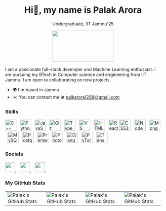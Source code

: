 <!-- ## Hi there 👋, My name is Palak Arora
<!-- <div id="header" align="center"> -->
<!--   <img src="https://media.giphy.com/media/M9gbBd9nbDrOTu1Mqx/giphy.gif" width="100"/> -->
<!-- </div> -->
<!--
<div id="header" align="center" height="100px">
  <p> Undergraduate, IIT Jammu'25</p>
  <img src="https://camo.githubusercontent.com/aa5dc8fbf5c3efe5578f34c2a278c82e6da2f9690d8a50a92279b5eec4c5968c/68747470733a2f2f6c6d732e6969746a616d6d752e61632e696e2f706c7567696e66696c652e7068702f312f7468656d655f61636164656d692f6c6f676f2f313639383932303032392f4949544a4d55312e706e67" height="100" width="200"/>
</div>
<div>
I'm a web full-stack developer and ML engineer. I like to learn and explore new skills and technologies. I'm interested in Machine learning, software development and full stack development
  <ul>
    <li>I'm pursuing my BTech in CSE from IIT Jammu, with expected graduation year of 2025 </li>
    <li>You can contact me at  <a href="mailto:palkarora1298@gmail.com">palkarora1298@gmail.com</a></li>
  </ul>
</div>

<h3> Skills </h3>
<div align="center" id="badges" style="margin-top: 20px;">
  <a href="https://learn.microsoft.com/en-us/cpp/?view=msvc-170" style="margin: 10px;">
    <img src="https://skillicons.dev/icons?i=cpp" alt="C++" style="width: 50px; height: 50px;"/>
  </a>
  <a href="https://www.python.org/" style="margin: 10px;">
    <img src="https://skillicons.dev/icons?i=py" alt="Python" style="width: 50px; height: 50px;"/>
  </a>
  <a href="https://www.djangoproject.com/" style="margin: 10px;">
    <img src="https://skillicons.dev/icons?i=django" alt="Django" style="width: 50px; height: 50px;"/>
  </a>
  <a href="https://react.dev/" style="margin: 10px;">
    <img src="https://skillicons.dev/icons?i=react" alt="React" style="width: 50px; height: 50px;"/>
  </a>
  <a href="https://threejs.org/" style="margin: 10px;">
    <img src="https://skillicons.dev/icons?i=threejs" alt="Three.js" style="width: 50px; height: 50px;"/>
  </a>
  <a href="https://www.typescriptlang.org/" style="margin: 10px;">
    <img src="https://skillicons.dev/icons?i=ts" alt="TypeScript" style="width: 50px; height: 50px;"/>
  </a>
  <a href="https://git-scm.com/" style="margin: 10px;">
    <img src="https://skillicons.dev/icons?i=git" alt="Git" style="width: 50px; height: 50px;"/>
  </a>
  <a href="https://developer.mozilla.org/en-US/docs/Web/JavaScript" style="margin: 10px;">
    <img src="https://skillicons.dev/icons?i=js" alt="JavaScript" style="width: 50px; height: 50px;"/>
  </a>
  <a href="https://developer.mozilla.org/en-US/docs/Web/CSS" style="margin: 10px;">
    <img src="https://skillicons.dev/icons?i=css" alt="CSS" style="width: 50px; height: 50px;"/>
  </a>
  <a href="https://developer.mozilla.org/en-US/docs/Glossary/HTML5" style="margin: 10px;">
    <img src="https://skillicons.dev/icons?i=html" alt="HTML" style="width: 50px; height: 50px;"/>
  </a>
  <a href="https://www.mongodb.com/lp/cloud/atlas/try4?utm_source=bing&utm_campaign=search_bs_pl_evergreen_atlas_core_prosp-brand_gic-null_apac-in_ps-all_desktop_eng_lead&utm_term=mongodb&utm_medium=cpc_paid_search&utm_ad=e&utm_ad_campaign_id=415204524&adgroup=1207264237113792&msclkid=f9039a4629fa1c205406fc16667d6dca" style="margin: 10px;">
    <img src="https://skillicons.dev/icons?i=mongodb" alt="MongoDB" style="width: 50px; height: 50px;"/>
  </a>
  <a href="https://www.mysql.com/" style="margin: 10px;">
    <img src="https://skillicons.dev/icons?i=mysql" alt="MySQL" style="width: 50px; height: 50px;"/>
  </a>
</div>


</p>

<h3> Social </h3> 
<div id="badges">
  <a href="https://github.com/Arolak03">
    <img src="https://skillicons.dev/icons?i=github" alt="GitHub" style="margin: 10px;"/>
  </a>
  <a href="https://www.linkedin.com/in/palak-arora-8a52b5227/">
    <img src="https://skillicons.dev/icons?i=linkedin" alt="LinkedIn" style="margin: 10px;"/>
  </a>
  <a href="https://www.instagram.com/arolak03/">
    <img src="https://skillicons.dev/icons?i=instagram" alt="Instagram" style="margin: 60px;"/>
  </a>
</div>

<br>
 <table width="100%" height="100%" >
    <tr>
        <td><img style="border: none;" src="https://github-profile-summary-cards.vercel.app/api/cards/stats?username=Arolak03&theme=github_dark" alt="Palak's GitHub Stats"/></td>
        <td><img style="border: none;" src="https://github-profile-summary-cards.vercel.app/api/cards/productive-time?username=Arolak03&theme=github_dark&utcOffset=10" alt="Palak's GitHub Stats"/>
        <td><img style="border: none;" src="https://github-profile-summary-cards.vercel.app/api/cards/repos-per-language?username=Arolak03&theme=github_dark" alt="Palak's GitHub Stats"/></td>
        <td><img style="border: none;" src="https://github-profile-summary-cards.vercel.app/api/cards/most-commit-language?username=Arolak03&theme=github_dark" alt="Palak's GitHub Stats"/></td>
    </tr>
 </table>
<!--
**Arolak03/Arolak03** is a ✨ _special_ ✨ repository because its `README.md` (this file) appears on your GitHub profile.

Here are some ideas to get you started:

- 🔭 I’m currently working on ...
- 🌱 I’m currently learning ...
- 👯 I’m looking to collaborate on ...
- 🤔 I’m looking for help with ...
- 💬 Ask me about ...
- 📫 How to reach me: ...
- 😄 Pronouns: ...
- ⚡ Fun fact: ...
-->

<!--
<h1 align="center">Hi 👋, I'm Palak Arora</h1>
<h3 align="center">A passionate full stack developer and Machine Learning enthusiast. I am pursuing my BTech in Computer Science and Engineering from IIT Jammu. I am open to collaborate in new projects.</h3>

- 📫 How to reach me **palkarora1298@gmail.com**

<h3 align="left">Connect with me:</h3>
<p align="left">
<a href="https://linkedin.com/in/palak-arora-8a52b5227" target="blank"><img align="center" src="https://raw.githubusercontent.com/rahuldkjain/github-profile-readme-generator/master/src/images/icons/Social/linked-in-alt.svg" alt="palak-arora-8a52b5227" height="30" width="40" /></a>
<a href="https://instagram.com/arolak03" target="blank"><img align="center" src="https://raw.githubusercontent.com/rahuldkjain/github-profile-readme-generator/master/src/images/icons/Social/instagram.svg" alt="arolak03" height="30" width="40" /></a>
<a href="https://www.leetcode.com/arolak" target="blank"><img align="center" src="https://raw.githubusercontent.com/rahuldkjain/github-profile-readme-generator/master/src/images/icons/Social/leet-code.svg" alt="arolak" height="30" width="40" /></a>
</p>

<h3 align="left">Languages and Tools:</h3>
<p align="left"> <a href="https://angular.io" target="_blank" rel="noreferrer"> <img src="https://angular.io/assets/images/logos/angular/angular.svg" alt="angular" width="40" height="40"/> </a> <a href="https://www.w3schools.com/cpp/" target="_blank" rel="noreferrer"> <img src="https://raw.githubusercontent.com/devicons/devicon/master/icons/cplusplus/cplusplus-original.svg" alt="cplusplus" width="40" height="40"/> </a> <a href="https://www.w3schools.com/css/" target="_blank" rel="noreferrer"> <img src="https://raw.githubusercontent.com/devicons/devicon/master/icons/css3/css3-original-wordmark.svg" alt="css3" width="40" height="40"/> </a> <a href="https://www.djangoproject.com/" target="_blank" rel="noreferrer"> <img src="https://cdn.worldvectorlogo.com/logos/django.svg" alt="django" width="40" height="40"/> </a> <a href="https://www.w3.org/html/" target="_blank" rel="noreferrer"> <img src="https://raw.githubusercontent.com/devicons/devicon/master/icons/html5/html5-original-wordmark.svg" alt="html5" width="40" height="40"/> </a> <a href="https://developer.mozilla.org/en-US/docs/Web/JavaScript" target="_blank" rel="noreferrer"> <img src="https://raw.githubusercontent.com/devicons/devicon/master/icons/javascript/javascript-original.svg" alt="javascript" width="40" height="40"/> </a> <a href="https://www.mongodb.com/" target="_blank" rel="noreferrer"> <img src="https://raw.githubusercontent.com/devicons/devicon/master/icons/mongodb/mongodb-original-wordmark.svg" alt="mongodb" width="40" height="40"/> </a> <a href="https://www.mysql.com/" target="_blank" rel="noreferrer"> <img src="https://raw.githubusercontent.com/devicons/devicon/master/icons/mysql/mysql-original-wordmark.svg" alt="mysql" width="40" height="40"/> </a> <a href="https://nodejs.org" target="_blank" rel="noreferrer"> <img src="https://raw.githubusercontent.com/devicons/devicon/master/icons/nodejs/nodejs-original-wordmark.svg" alt="nodejs" width="40" height="40"/> </a> <a href="https://opencv.org/" target="_blank" rel="noreferrer"> <img src="https://www.vectorlogo.zone/logos/opencv/opencv-icon.svg" alt="opencv" width="40" height="40"/> </a> <a href="https://pandas.pydata.org/" target="_blank" rel="noreferrer"> <img src="https://raw.githubusercontent.com/devicons/devicon/2ae2a900d2f041da66e950e4d48052658d850630/icons/pandas/pandas-original.svg" alt="pandas" width="40" height="40"/> </a> <a href="https://www.photoshop.com/en" target="_blank" rel="noreferrer"> <img src="https://raw.githubusercontent.com/devicons/devicon/master/icons/photoshop/photoshop-line.svg" alt="photoshop" width="40" height="40"/> </a> <a href="https://www.postgresql.org" target="_blank" rel="noreferrer"> <img src="https://raw.githubusercontent.com/devicons/devicon/master/icons/postgresql/postgresql-original-wordmark.svg" alt="postgresql" width="40" height="40"/> </a> <a href="https://www.python.org" target="_blank" rel="noreferrer"> <img src="https://raw.githubusercontent.com/devicons/devicon/master/icons/python/python-original.svg" alt="python" width="40" height="40"/> </a> <a href="https://pytorch.org/" target="_blank" rel="noreferrer"> <img src="https://www.vectorlogo.zone/logos/pytorch/pytorch-icon.svg" alt="pytorch" width="40" height="40"/> </a> <a href="https://reactjs.org/" target="_blank" rel="noreferrer"> <img src="https://raw.githubusercontent.com/devicons/devicon/master/icons/react/react-original-wordmark.svg" alt="react" width="40" height="40"/> </a> <a href="https://scikit-learn.org/" target="_blank" rel="noreferrer"> <img src="https://upload.wikimedia.org/wikipedia/commons/0/05/Scikit_learn_logo_small.svg" alt="scikit_learn" width="40" height="40"/> </a> <a href="https://www.tensorflow.org" target="_blank" rel="noreferrer"> <img src="https://www.vectorlogo.zone/logos/tensorflow/tensorflow-icon.svg" alt="tensorflow" width="40" height="40"/> </a> <a href="https://www.typescriptlang.org/" target="_blank" rel="noreferrer"> <img src="https://raw.githubusercontent.com/devicons/devicon/master/icons/typescript/typescript-original.svg" alt="typescript" width="40" height="40"/> </a> </p>
<br>
 <table width="100%" height="100%" >
    <tr>
        <td><img style="border: none;" src="https://github-profile-summary-cards.vercel.app/api/cards/stats?username=Arolak03&theme=github_dark" alt="Palak's GitHub Stats"/></td>
        <td><img style="border: none;" src="https://github-profile-summary-cards.vercel.app/api/cards/productive-time?username=Arolak03&theme=github_dark&utcOffset=10" alt="Palak's GitHub Stats"/>
        <td><img style="border: none;" src="https://github-profile-summary-cards.vercel.app/api/cards/repos-per-language?username=Arolak03&theme=github_dark" alt="Palak's GitHub Stats"/></td>
        <td><img style="border: none;" src="https://github-profile-summary-cards.vercel.app/api/cards/most-commit-language?username=Arolak03&theme=github_dark" alt="Palak's GitHub Stats"/></td>
    </tr>
 </table>
 -->

<!-- <h1 align="center">Hi 👋, I'm Palak Arora</h1>
<div> <a href="https://github.com/Arolak03" target="_blank"><img src="https://img.shields.io/badge/GitHub-100000?style=for-the-badge&logo=github&logoColor=white" target="_blank"></a>
</div><h3 align="left">Languages and Tools:</h3>
<p align="left">
<img src="https://raw.githubusercontent.com/teamedwardforever/Readme-Generator/71f25dd8b98329b168142a6b782a107b75eab178/svg/Skills/Languages/Haskell-Logo.svg" alt="Haskell" width="40" height="40"/>
<img src="https://raw.githubusercontent.com/teamedwardforever/Readme-Generator/71f25dd8b98329b168142a6b782a107b75eab178/svg/Skills/Languages/apple_objectivec-icon.svg" alt="ObjectiveC" width="40" height="40"/>
<img src="https://raw.githubusercontent.com/teamedwardforever/Readme-Generator/71f25dd8b98329b168142a6b782a107b75eab178/svg/Skills/Languages/c-original.svg" alt="C" width="40" height="40"/>
<img src="https://raw.githubusercontent.com/teamedwardforever/Readme-Generator/71f25dd8b98329b168142a6b782a107b75eab178/svg/Skills/ML/Scikit_learn_logo_small.svg" alt="Scikit" width="40" height="40"/>
<img src="https://raw.githubusercontent.com/teamedwardforever/Readme-Generator/71f25dd8b98329b168142a6b782a107b75eab178/svg/Skills/ML/opencv-icon.svg" alt="Opencv" width="40" height="40"/>
<img src="https://raw.githubusercontent.com/teamedwardforever/Readme-Generator/71f25dd8b98329b168142a6b782a107b75eab178/svg/Skills/ML/pandas-original.svg" alt="Pandas" width="40" height="40"/>
<img src="https://raw.githubusercontent.com/teamedwardforever/Readme-Generator/71f25dd8b98329b168142a6b782a107b75eab178/svg/Skills/ML/pytorch-icon.svg" alt="Pytorch" width="40" height="40"/>
<img src="https://raw.githubusercontent.com/teamedwardforever/Readme-Generator/71f25dd8b98329b168142a6b782a107b75eab178/svg/Skills/ML/tensorflow-icon.svg" alt="Tensorflow" width="40" height="40"/>
</p>

<h3 align="left">Stars</h3>
<p><img align="center" height="180em" src="https://github-readme-streak-stats.herokuapp.com/?user=Arolak03&theme=" alt="Arolak03" /></p>

<img src="https://user-images.githubusercontent.com/73097560/115834477-dbab4500-a447-11eb-908a-139a6edaec5c.gif"><h3 align="center">Statistics</h3>
<div align="center">
<a href="https://github.com/Arolak03">
<img align="center" src="http://github-profile-summary-cards.vercel.app/api/cards/stats?username=Arolak03&theme=2077" height="180em" />
<img align="center" src="http://github-profile-summary-cards.vercel.app/api/cards/most-commit-language?username=Arolak03&theme=2077" height="180em" />
<img align="center" src="http://github-profile-summary-cards.vercel.app/api/cards/repos-per-language?username=Arolak03&theme=2077" height="180em" />
<img align="center" src="http://github-profile-summary-cards.vercel.app/api/cards/productive-time?username=Arolak03&theme=2077" height="180em" />
<img align="center" src="http://github-profile-summary-cards.vercel.app/api/cards/profile-details?username=Arolak03&theme=2077" height="180em" />
</div>

Hi, ![](https://user-images.githubusercontent.com/18350557/176309783-0785949b-9127-417c-8b55-ab5a4333674e.gif)My name is Palak Arora
=================================================================================================================================== -->
<h1 align="center"> Hi👋, my name is Palak Arora </h1>

<div id="header" align="center" height="100px">
  <p> Undergraduate, IIT Jammu'25</p>
  <img src="https://camo.githubusercontent.com/aa5dc8fbf5c3efe5578f34c2a278c82e6da2f9690d8a50a92279b5eec4c5968c/68747470733a2f2f6c6d732e6969746a616d6d752e61632e696e2f706c7567696e66696c652e7068702f312f7468656d655f61636164656d692f6c6f676f2f313639383932303032392f4949544a4d55312e706e67" height="100" width="200"/>

</div>
<br>
I am a passionate full-stack developer and Machine Learning enthusiast. I am pursuing my BTech in Computer science and engineering from IIT Jammu. I am open to collaborating on new projects.

* 🌍  I'm based in Jammu
* ✉️  You can contact me at [palkarora1298@gmail.com](mailto:palkarora1298@gmail.com)

### Skills

<p align="left">
  <a href="https://docs.microsoft.com/en-us/cpp/?view=msvc-170" target="_blank" rel="noreferrer"><img src="https://raw.githubusercontent.com/danielcranney/readme-generator/main/public/icons/skills/cplusplus-colored.svg" width="36" height="36" alt="C++" /></a>&nbsp;&nbsp;
  <a href="https://www.python.org/" target="_blank" rel="noreferrer"><img src="https://raw.githubusercontent.com/danielcranney/readme-generator/main/public/icons/skills/python-colored.svg" width="36" height="36" alt="Python" /></a>&nbsp;&nbsp;
  <a href="https://developer.mozilla.org/en-US/docs/Web/JavaScript" target="_blank" rel="noreferrer"><img src="https://raw.githubusercontent.com/danielcranney/readme-generator/main/public/icons/skills/javascript-colored.svg" width="36" height="36" alt="JavaScript" /></a>&nbsp;&nbsp;
  <a href="https://git-scm.com/" target="_blank" rel="noreferrer"><img src="https://raw.githubusercontent.com/danielcranney/readme-generator/main/public/icons/skills/git-colored.svg" width="36" height="36" alt="Git" /></a>&nbsp;&nbsp;
  <a href="https://www.typescriptlang.org/" target="_blank" rel="noreferrer"><img src="https://raw.githubusercontent.com/danielcranney/readme-generator/main/public/icons/skills/typescript-colored.svg" width="36" height="36" alt="TypeScript" /></a>&nbsp;&nbsp;
  <a href="https://code.visualstudio.com/" target="_blank" rel="noreferrer"><img src="https://raw.githubusercontent.com/danielcranney/readme-generator/main/public/icons/skills/visualstudiocode.svg" width="36" height="36" alt="VS Code" /></a>&nbsp;&nbsp;
  <a href="https://developer.mozilla.org/en-US/docs/Glossary/HTML5" target="_blank" rel="noreferrer"><img src="https://raw.githubusercontent.com/danielcranney/readme-generator/main/public/icons/skills/html5-colored.svg" width="36" height="36" alt="HTML5" /></a>&nbsp;&nbsp;
  <a href="https://reactjs.org/" target="_blank" rel="noreferrer"><img src="https://raw.githubusercontent.com/danielcranney/readme-generator/main/public/icons/skills/react-colored.svg" width="36" height="36" alt="React" /></a><a href="https://www.w3.org/TR/CSS/#css" target="_blank" rel="noreferrer"><img src="https://raw.githubusercontent.com/danielcranney/readme-generator/main/public/icons/skills/css3-colored.svg" width="36" height="36" alt="CSS3" /></a>&nbsp;&nbsp;
  <a href="https://nodejs.org/en/" target="_blank" rel="noreferrer"><img src="https://raw.githubusercontent.com/danielcranney/readme-generator/main/public/icons/skills/nodejs-colored.svg" width="36" height="36" alt="NodeJS" /></a>&nbsp;&nbsp;
  <a href="https://www.mongodb.com/" target="_blank" rel="noreferrer"><img src="https://raw.githubusercontent.com/danielcranney/readme-generator/main/public/icons/skills/mongodb-colored.svg" width="36" height="36" alt="MongoDB" /></a>
  &nbsp;&nbsp;<a href="https://www.mysql.com/" target="_blank" rel="noreferrer"><img src="https://raw.githubusercontent.com/danielcranney/readme-generator/main/public/icons/skills/mysql-colored.svg" width="36" height="36" alt="MySQL" /></a>&nbsp;&nbsp;
  <a href="https://www.postgresql.org/" target="_blank" rel="noreferrer"><img src="https://raw.githubusercontent.com/danielcranney/readme-generator/main/public/icons/skills/postgresql-colored.svg" width="36" height="36" alt="PostgreSQL" /></a>&nbsp;&nbsp;
  <a href="https://www.adobe.com/uk/products/premiere.html" target="_blank" rel="noreferrer"><img src="https://raw.githubusercontent.com/danielcranney/readme-generator/main/public/icons/skills/premierepro-colored.svg" width="36" height="36" alt="Premiere Pro" /></a>&nbsp;&nbsp;
  <a href="https://www.adobe.com/uk/products/photoshop.html" target="_blank" rel="noreferrer"><img src="https://raw.githubusercontent.com/danielcranney/readme-generator/main/public/icons/skills/photoshop-colored.svg" width="36" height="36" alt="Photoshop" /></a>&nbsp;&nbsp;
  <a href="https://www.djangoproject.com/" target="_blank" rel="noreferrer"><img src="https://raw.githubusercontent.com/danielcranney/readme-generator/main/public/icons/skills/django-colored.svg" width="36" height="36" alt="Django" /></a>&nbsp;&nbsp;
  <a href="https://pytorch.org/" target="_blank" rel="noreferrer"><img src="https://raw.githubusercontent.com/danielcranney/readme-generator/main/public/icons/skills/pytorch-colored.svg" width="36" height="36" alt="PyTorch" /></a>&nbsp;&nbsp;
  <a href="https://www.tensorflow.org/" target="_blank" rel="noreferrer"><img src="https://raw.githubusercontent.com/danielcranney/readme-generator/main/public/icons/skills/tensorflow-colored.svg" width="36" height="36" alt="TensorFlow" /></a>&nbsp;&nbsp;
</p>

### Socials

<p align="left"> <a href="https://www.github.com/Arolak03" target="_blank" rel="noreferrer"> <picture> <source media="(prefers-color-scheme: dark)" srcset="https://raw.githubusercontent.com/danielcranney/readme-generator/main/public/icons/socials/github-dark.svg" /> <source media="(prefers-color-scheme: light)" srcset="https://raw.githubusercontent.com/danielcranney/readme-generator/main/public/icons/socials/github.svg" /> <img src="https://raw.githubusercontent.com/danielcranney/readme-generator/main/public/icons/socials/github.svg" width="32" height="32" /> </picture> </a>&nbsp;&nbsp;
  <a href="http://www.instagram.com/arolak03" target="_blank" rel="noreferrer"> <picture> <source media="(prefers-color-scheme: dark)" srcset="https://raw.githubusercontent.com/danielcranney/readme-generator/main/public/icons/socials/instagram-dark.svg" /> <source media="(prefers-color-scheme: light)" srcset="https://raw.githubusercontent.com/danielcranney/readme-generator/main/public/icons/socials/instagram.svg" /> <img src="https://raw.githubusercontent.com/danielcranney/readme-generator/main/public/icons/socials/instagram.svg" width="32" height="32" /> </picture> </a>&nbsp;&nbsp;
  <a href="https://www.linkedin.com/in/palak-arora-8a52b5227" target="_blank" rel="noreferrer"> <picture> <source media="(prefers-color-scheme: dark)" srcset="https://raw.githubusercontent.com/danielcranney/readme-generator/main/public/icons/socials/linkedin-dark.svg" /> <source media="(prefers-color-scheme: light)" srcset="https://raw.githubusercontent.com/danielcranney/readme-generator/main/public/icons/socials/linkedin.svg" /> <img src="https://raw.githubusercontent.com/danielcranney/readme-generator/main/public/icons/socials/linkedin.svg" width="32" height="32" /> </picture> </a>&nbsp;&nbsp;

</p>

### My GitHub Stats</b>
<!--
<a href="http://www.github.com/Arolak03"><img src="https://github-readme-streak-stats.herokuapp.com/?user=Arolak03&stroke=ffffff&background=1c1917&ring=0891b2&fire=0891b2&currStreakNum=ffffff&currStreakLabel=0891b2&sideNums=ffffff&sideLabels=ffffff&dates=ffffff&hide_border=true" /></a>

<a href="https://github.com/Arolak03" align="left"><img src="https://github-readme-stats.vercel.app/api/top-langs/?username=Arolak03&langs_count=10&title_color=0891b2&text_color=ffffff&icon_color=0891b2&bg_color=1c1917&hide_border=true&locale=en&custom_title=Top%20%Languages" alt="Top Languages" /></a>
-->
<table width="100%" height="100%" >
    <tr>
        <td><img style="border: none;" src="https://github-profile-summary-cards.vercel.app/api/cards/stats?username=Arolak03&theme=github_dark" alt="Palak's GitHub Stats"/></td>
        <td><img style="border: none;" src="https://github-profile-summary-cards.vercel.app/api/cards/productive-time?username=Arolak03&theme=github_dark&utcOffset=10" alt="Palak's GitHub Stats"/>
        <td><img style="border: none;" src="https://github-profile-summary-cards.vercel.app/api/cards/repos-per-language?username=Arolak03&theme=github_dark" alt="Palak's GitHub Stats"/></td>
        <td><img style="border: none;" src="https://github-profile-summary-cards.vercel.app/api/cards/most-commit-language?username=Arolak03&theme=github_dark" alt="Palak's GitHub Stats"/></td>
    </tr>
 </table>
